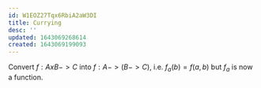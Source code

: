 ```yaml
---
id: W1EOZ27Tqx6RbiA2aW3DI
title: Currying
desc: ''
updated: 1643069268614
created: 1643069199093
---
```

Convert $f:AxB->C$ into $f:A->(B->C)$, i.e. $f_a(b) = f(a,b)$ but $f_a$ is now a function. 
